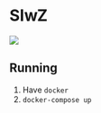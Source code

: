 # SIwZ
![](https://github.com/zygmuntdzwigon/SIwZ/workflows/SIwZ%20CI/badge.svg)

## Running
1. Have `docker`
2. `docker-compose up`

